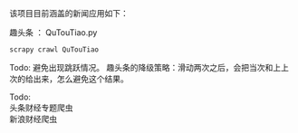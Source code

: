 该项目目前涵盖的新闻应用如下：

趣头条 ： QuTouTiao.py   

``` shell 
scrapy crawl QuTouTiao
``` 


Todo: 避免出现跳跃情况。 趣头条的降级策略：滑动两次之后，会把当次和上上次的给出来，怎么避免这个结果。 


Todo:   
   头条财经专题爬虫   
   新浪财经爬虫

